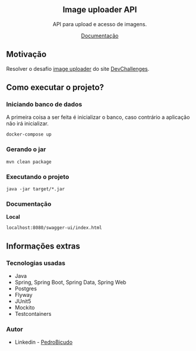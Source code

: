 <div align="center">
    <h2>Image uploader API</h2>
    <p>API para upload e acesso de imagens.</p>
    <a href="https://imageuploader-pedrobicudo.herokuapp.com/swagger-ui.html">Documentação</a>
</div>

## Motivação
Resolver o desafio [image uploader](https://devchallenges.io/challenges/O2iGT9yBd6xZBrOcVirx) do site [DevChallenges](https://devchallenges.io/).

## Como executar o projeto?
### Iniciando banco de dados
A primeira coisa a ser feita é inicializar o banco, caso contrário a aplicação não irá 
inicializar.
```shell
docker-compose up
```
### Gerando o jar
```shell
mvn clean package
```
### Executando o projeto
```shell
java -jar target/*.jar
```

### Documentação
**Local**
```shell
localhost:8080/swagger-ui/index.html
```

## Informações extras
### Tecnologias usadas
- Java
- Spring, Spring Boot, Spring Data, Spring Web
- Postgres
- Flyway
- JUnit5
- Mockito
- Testcontainers

### Autor
- Linkedin - [PedroBicudo](https://www.linkedin.com/in/pedro-bicudo)
